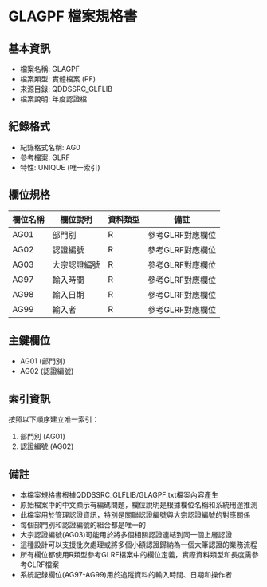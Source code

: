 # GLAGPF 檔案規格書

## 基本資訊
- 檔案名稱: GLAGPF
- 檔案類型: 實體檔案 (PF)
- 來源目錄: QDDSSRC_GLFLIB
- 檔案說明: 年度認證檔

## 紀錄格式
- 紀錄格式名稱: AG0
- 參考檔案: GLRF
- 特性: UNIQUE (唯一索引)

## 欄位規格

| 欄位名稱 | 欄位說明 | 資料類型 | 備註 |
|---------|---------|---------|------|
| AG01 | 部門別 | R | 參考GLRF對應欄位 |
| AG02 | 認證編號 | R | 參考GLRF對應欄位 |
| AG03 | 大宗認證編號 | R | 參考GLRF對應欄位 |
| AG97 | 輸入時間 | R | 參考GLRF對應欄位 |
| AG98 | 輸入日期 | R | 參考GLRF對應欄位 |
| AG99 | 輸入者 | R | 參考GLRF對應欄位 |

## 主鍵欄位
- AG01 (部門別)
- AG02 (認證編號)

## 索引資訊
按照以下順序建立唯一索引：
1. 部門別 (AG01)
2. 認證編號 (AG02)

## 備註
- 本檔案規格書根據QDDSSRC_GLFLIB/GLAGPF.txt檔案內容產生
- 原始檔案中的中文顯示有編碼問題，欄位說明是根據欄位名稱和系統用途推測
- 此檔案用於管理認證資訊，特別是關聯認證編號與大宗認證編號的對應關係
- 每個部門別和認證編號的組合都是唯一的
- 大宗認證編號(AG03)可能用於將多個相關認證連結到同一個上層認證
- 這種設計可以支援批次處理或將多個小額認證歸納為一個大筆認證的業務流程
- 所有欄位都使用R類型參考GLRF檔案中的欄位定義，實際資料類型和長度需參考GLRF檔案
- 系統記錄欄位(AG97-AG99)用於追蹤資料的輸入時間、日期和操作者 